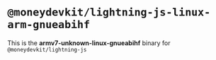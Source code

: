 # `@moneydevkit/lightning-js-linux-arm-gnueabihf`

This is the **armv7-unknown-linux-gnueabihf** binary for `@moneydevkit/lightning-js`
